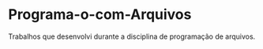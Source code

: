 # Programa-o-com-Arquivos
Trabalhos que desenvolvi durante a disciplina de programação de arquivos.
